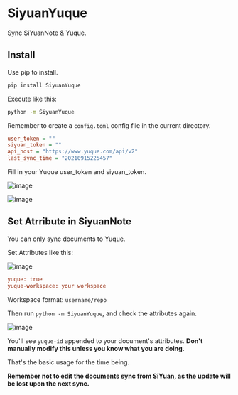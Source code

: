 # SiyuanYuque

Sync SiYuanNote & Yuque.

## Install

Use pip to install.

```bash
pip install SiyuanYuque
```

Execute like this:

```bash
python -m SiyuanYuque
```

Remember to create a `config.toml` config file in the current directory.

```ini
user_token = ""
siyuan_token = ""
api_host = "https://www.yuque.com/api/v2"
last_sync_time = "20210915225457"
```

Fill in your Yuque user_token and siyuan_token.

![image](https://user-images.githubusercontent.com/41664195/133458286-41abaf7a-aab2-4c98-a758-e29f7512a8f6.png)

![image](https://user-images.githubusercontent.com/41664195/133458339-69a698d8-a133-4ef8-9419-ccec7354ddc7.png)

## Set Atrribute in SiyuanNote

You can only sync documents to Yuque.

Set Attributes like this:

![image](https://user-images.githubusercontent.com/41664195/133459061-737ca0ec-aa47-4294-b5db-4b6bb8d6a02d.png)

```ini
yuque: true
yuque-workspace: your workspace
```

Workspace format: `username/repo`

Then run `python -m SiyuanYuque`, and check the attributes again.

![image](https://user-images.githubusercontent.com/41664195/133459218-8bc181aa-2429-4075-b8b3-2b9af4f6ca7f.png)

You'll see `yuque-id` appended to your document's attributes. **Don't manually modify this unless you know what you are doing.**

That's the basic usage for the time being.

**Remember not to edit the documents sync from SiYuan, as the update will be lost upon the next sync.**
